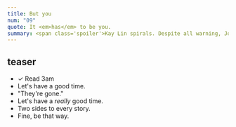```yaml
---
title: But you
num: "09"
quote: It <em>has</em> to be you.
summary: <span class='spoiler'>Kay Lin spirals. Despite all warning, Joce can’t let her go down alone.</span>
---
```

## teaser
- <span class="spoiler">&#10003; Read 3am</span>
- <span class="spoiler">Let's have a good time.</span>
- "They're gone."
- <span class="spoiler">Let's have a *really* good time.</span> <!--Not.-->
- <span class="spoiler">Two sides to every story.</span>
- Fine, be that way. <!--cave-in-->